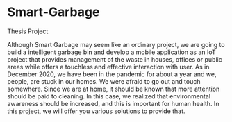 # Smart-Garbage
Thesis Project

Although Smart Garbage may seem like an ordinary project, we are going to build a intelligent garbage bin and develop a mobile application as an IoT project that provides management of the waste in houses, offices or public areas while offers a touchless and effective interaction with user. As in December 2020, we have been in the pandemic for about a year and we, people, are stuck in our homes. We were afraid to go out and touch somewhere. Since we are at home, it should be known that more attention should be paid to cleaning. In this case, we realized that environmental awareness should be increased, and this is important for human health. In this project, we will offer you various solutions to provide that.
